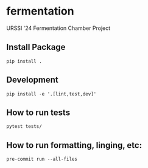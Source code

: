 # fermentation
URSSI '24 Fermentation Chamber Project

## Install Package
`pip install .`

## Development
`pip install -e '.[lint,test,dev]'`

## How to run tests
`pytest tests/`

## How to run formatting, linging, etc:
`pre-commit run --all-files`

